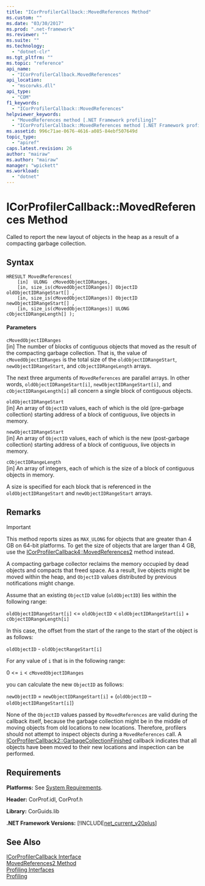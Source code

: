 ```yaml
---
title: "ICorProfilerCallback::MovedReferences Method"
ms.custom: ""
ms.date: "03/30/2017"
ms.prod: ".net-framework"
ms.reviewer: ""
ms.suite: ""
ms.technology: 
  - "dotnet-clr"
ms.tgt_pltfrm: ""
ms.topic: "reference"
api_name: 
  - "ICorProfilerCallback.MovedReferences"
api_location: 
  - "mscorwks.dll"
api_type: 
  - "COM"
f1_keywords: 
  - "ICorProfilerCallback::MovedReferences"
helpviewer_keywords: 
  - "MovedReferences method [.NET Framework profiling]"
  - "ICorProfilerCallback::MovedReferences method [.NET Framework profiling]"
ms.assetid: 996c71ae-0676-4616-a085-84ebf507649d
topic_type: 
  - "apiref"
caps.latest.revision: 26
author: "mairaw"
ms.author: "mairaw"
manager: "wpickett"
ms.workload: 
  - "dotnet"
---
```

# ICorProfilerCallback::MovedReferences Method
Called to report the new layout of objects in the heap as a result of a compacting garbage collection.  
  
## Syntax  
  
```  
HRESULT MovedReferences(  
    [in]  ULONG  cMovedObjectIDRanges,  
    [in, size_is(cMovedObjectIDRanges)] ObjectID oldObjectIDRangeStart[] ,  
    [in, size_is(cMovedObjectIDRanges)] ObjectID newObjectIDRangeStart[] ,  
    [in, size_is(cMovedObjectIDRanges)] ULONG    cObjectIDRangeLength[] );  
```  
  
#### Parameters  
 `cMovedObjectIDRanges`  
 [in] The number of blocks of contiguous objects that moved as the result of the compacting garbage collection. That is, the value of `cMovedObjectIDRanges` is the total size of the `oldObjectIDRangeStart`, `newObjectIDRangeStart`, and `cObjectIDRangeLength` arrays.  
  
 The next three arguments of `MovedReferences` are parallel arrays. In other words, `oldObjectIDRangeStart[i]`, `newObjectIDRangeStart[i]`, and `cObjectIDRangeLength[i]` all concern a single block of contiguous objects.  
  
 `oldObjectIDRangeStart`  
 [in] An array of `ObjectID` values, each of which is the old (pre-garbage collection) starting address of a block of contiguous, live objects in memory.  
  
 `newObjectIDRangeStart`  
 [in] An array of `ObjectID` values, each of which is the new (post-garbage collection) starting address of a block of contiguous, live objects in memory.  
  
 `cObjectIDRangeLength`  
 [in] An array of integers, each of which is the size of a block of contiguous objects in memory.  
  
 A size is specified for each block that is referenced in the `oldObjectIDRangeStart` and `newObjectIDRangeStart` arrays.  
  
## Remarks  
  
> [!IMPORTANT]
>  This method reports sizes as `MAX_ULONG` for objects that are greater than 4 GB on 64-bit platforms. To get the size of objects that are larger than 4 GB, use the [ICorProfilerCallback4::MovedReferences2](../../../../docs/framework/unmanaged-api/profiling/icorprofilercallback4-movedreferences2-method.md) method instead.  
  
 A compacting garbage collector reclaims the memory occupied by dead objects and compacts that freed space. As a result, live objects might be moved within the heap, and `ObjectID` values distributed by previous notifications might change.  
  
 Assume that an existing `ObjectID` value (`oldObjectID`) lies within the following range:  
  
 `oldObjectIDRangeStart[i]` <= `oldObjectID` < `oldObjectIDRangeStart[i]` + `cObjectIDRangeLength[i]`  
  
 In this case, the offset from the start of the range to the start of the object is as follows:  
  
 `oldObjectID` - `oldObjectRangeStart[i]`  
  
 For any value of `i` that is in the following range:  
  
 0 <= `i` < `cMovedObjectIDRanges`  
  
 you can calculate the new `ObjectID` as follows:  
  
 `newObjectID` = `newObjectIDRangeStart[i]` + (`oldObjectID` – `oldObjectIDRangeStart[i]`)  
  
 None of the `ObjectID` values passed by `MovedReferences` are valid during the callback itself, because the garbage collection might be in the middle of moving objects from old locations to new locations. Therefore, profilers should not attempt to inspect objects during a `MovedReferences` call. A [ICorProfilerCallback2::GarbageCollectionFinished](../../../../docs/framework/unmanaged-api/profiling/icorprofilercallback2-garbagecollectionfinished-method.md) callback indicates that all objects have been moved to their new locations and inspection can be performed.  
  
## Requirements  
 **Platforms:** See [System Requirements](../../../../docs/framework/get-started/system-requirements.md).  
  
 **Header:** CorProf.idl, CorProf.h  
  
 **Library:** CorGuids.lib  
  
 **.NET Framework Versions:** [!INCLUDE[net_current_v20plus](../../../../includes/net-current-v20plus-md.md)]  
  
## See Also  
 [ICorProfilerCallback Interface](../../../../docs/framework/unmanaged-api/profiling/icorprofilercallback-interface.md)  
 [MovedReferences2 Method](../../../../docs/framework/unmanaged-api/profiling/icorprofilercallback4-movedreferences2-method.md)  
 [Profiling Interfaces](../../../../docs/framework/unmanaged-api/profiling/profiling-interfaces.md)  
 [Profiling](../../../../docs/framework/unmanaged-api/profiling/index.md)
